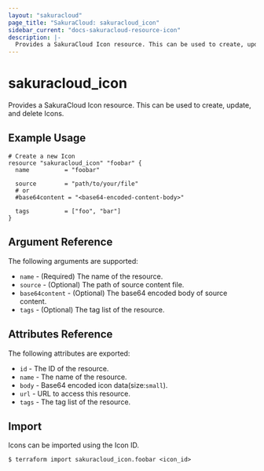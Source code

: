 ```yaml
---
layout: "sakuracloud"
page_title: "SakuraCloud: sakuracloud_icon"
sidebar_current: "docs-sakuracloud-resource-icon"
description: |-
  Provides a SakuraCloud Icon resource. This can be used to create, update, and delete Icons.
---
```


# sakuracloud\_icon

Provides a SakuraCloud Icon resource. This can be used to create, update, and delete Icons.

## Example Usage

```hcl
# Create a new Icon
resource "sakuracloud_icon" "foobar" {
  name          = "foobar"
  
  source        = "path/to/your/file"
  # or
  #base64content = "<base64-encoded-content-body>"
  
  tags          = ["foo", "bar"]
}
```

## Argument Reference

The following arguments are supported:

* `name` - (Required) The name of the resource.
* `source` - (Optional) The path of source content file.
* `base64content` - (Optional) The base64 encoded body of source content.
* `tags` - (Optional) The tag list of the resource.

## Attributes Reference

The following attributes are exported:

* `id` - The ID of the resource.
* `name` - The name of the resource.
* `body` - Base64 encoded icon data(size:`small`).
* `url` - URL to access this resource.
* `tags` - The tag list of the resource.

## Import

Icons can be imported using the Icon ID.

```
$ terraform import sakuracloud_icon.foobar <icon_id>
```
